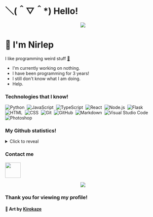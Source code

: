 # ＼(＾▽＾*) Hello!
<div align="center"><img src="https://web.archive.org/web/20211129124306if_/https://camo.githubusercontent.com/fda0ab1bc1204a14fc12df965badd4cbb7c4e98c73ef8042de5d9b11208d0ff5/68747470733a2f2f63646e2e646973636f72646170702e636f6d2f6174746163686d656e74732f3835393333353234373534373939303032362f3838323539333639363933343135343234302f636f6f6c5f6261636b67726f756e645f7468696e675f6c6f6c2e676966"></div>

# 👋 I'm Nirlep

I like programming weird stuff [👀](https://www.youtube.com/watch?v=dQw4w9WgXcQ)

- I'm currently working on nothing.
- I have been programming for 3 years!
- I still don't know what I am doing.
- Help.

### Technologies that I know!

![Python](https://img.shields.io/badge/-Python-05122A?style=for-the-badge&logo=python)&nbsp;
![JavaScript](https://img.shields.io/badge/-JavaScript-05122A?style=for-the-badge&logo=javascript)&nbsp;
![TypeScript](https://img.shields.io/badge/-TypeScript-05122A?style=for-the-badge&logo=typescript)&nbsp;
![React](https://img.shields.io/badge/-React-05122A?style=for-the-badge&logo=react)&nbsp;
![Node.js](https://img.shields.io/badge/-Node.js-05122A?style=for-the-badge&logo=node.js)&nbsp;
![Flask](https://img.shields.io/badge/-Flask-05122A?style=for-the-badge&logo=flask)&nbsp;
![HTML](https://img.shields.io/badge/-HTML-05122A?style=for-the-badge&logo=HTML5)&nbsp;
![CSS](https://img.shields.io/badge/-CSS-05122A?style=for-the-badge&logo=CSS3&logoColor=1572B6)&nbsp;
![Git](https://img.shields.io/badge/-Git-05122A?style=for-the-badge&logo=git)&nbsp;
![GitHub](https://img.shields.io/badge/-GitHub-05122A?style=for-the-badge&logo=github)&nbsp;
![Markdown](https://img.shields.io/badge/-Markdown-05122A?style=for-the-badge&logo=markdown)&nbsp;
![Visual Studio Code](https://img.shields.io/badge/-Visual%20Studio%20Code-05122A?style=for-the-badge&logo=visual-studio-code&logoColor=007ACC)&nbsp;
![Photoshop](https://img.shields.io/badge/-Photoshop-05122A?style=for-the-badge&logo=adobe-photoshop)&nbsp;

### My Github statistics!

<details>
  <summary>Click to reveal</summary>
  <div>
    <br>
    <img src="https://github-readme-stats.vercel.app/api?username=nirlep5252&show_icons=true&theme=radical&count_private=true&include_all_commits=true">
    <img src="https://github-readme-streak-stats.herokuapp.com/?user=Nirlep5252&theme=radical">
    <img src="https://github-readme-stats.vercel.app/api/top-langs/?username=nirlep5252&theme=radical">
  </div>
</details>

### Contact me

<a href="https://twitter.com/Nirlep_5252_"><img height="50px" src="https://1000logos.net/wp-content/uploads/2017/06/Twitter-Logo.png" /></a>

<div align="center"><img src="https://web.archive.org/web/20211129124325if_/https://camo.githubusercontent.com/6568fca1d4b347402802b45a502760fb0cd72cf6c08c7259dc3cb99262eb64ed/68747470733a2f2f63646e2e646973636f72646170702e636f6d2f6174746163686d656e74732f3835393333353234373534373939303032362f3838323539333036393230363232393031322f6d795f6c6966652e676966"></div>

### Thank you for viewing my profile!

#### 🎨 Art by **[Kirokaze](https://kirokazepixel.tumblr.com/)**
